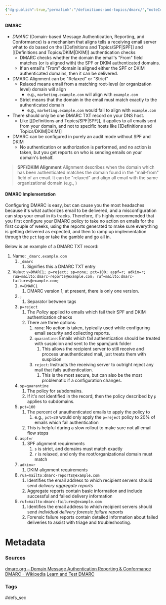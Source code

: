 ```yaml
---
{"dg-publish":true,"permalink":"/definitions-and-topics/dmarc/","noteIcon":""}
---
```


#### DMARC
- *DMARC* (Domain-based Message Authentication, Reporting, and Conformance) is a mechanism that aligns tells a receiving email server what to do based on the [[Definitions and Topics/SPF\|SPF]] and [[Definitions and Topics/DKIM\|DKIM]] authentication checks
	- DMARC checks whether the domain the email's "From" field matches (or is aligned with) the SPF or DKIM authenticated domains.
	- If an email's "From" domain is aligned either the SPF or DKIM authenticated domains, then it can be delivered.
- DMARC Alignment can be "Relaxed" or "Strict"
	- Relaxed means email from a matching root-level (or organization level) domain will align
		- e.g., `marketing.example.com` will align with `example.com`
	- Strict means that the domain in the email must match exactly to the authenticated domain
		- e.g., `marketing.example.com` would fail to align with `example.com`
- There should only be one DMARC TXT record on your DNS host.
	- Like [[Definitions and Topics/SPF\|SPF]], it applies to all emails sent from your domain, and not to specific hosts like [[Definitions and Topics/DKIM\|DKIM]]
- DMARC can be configured in purely an audit mode without SPF and DKIM
	- No authentication or authorization is performed, and no action is taken, but you get reports on who is sending emails on your domain's behalf.


> **SPF/DKIM Alignment**
> Alignment describes when the domain which has been authenticated matches the domain found in the "mail-from" field of an email. It can be "relaxed" and align all email with the same organizational domain (e.g., )

#### DMARC Implementation
Configuring DMARC is easy, but can cause you the most headaches because it's what authorizes email to be delivered, and a misconfiguration can stop your email in its tracks. Therefore, it's highly recommended that you first configure your DMARC policy to take no action on emails for the first couple of weeks, using the reports generated to make sure everything is getting delivered as expected, and then to ramp up implementation through the `pct` tag or take the gamble and go all in.

Below is an example of a DMARC TXT record:

1. Name: `_dmarc.example.com`
	1. `_dmarc`
		1. Signifies this a DMARC TXT entry
2. Value: `v=DMARC1; p=reject; sp=none; pct=100; aspf=r; adkim=r; rua=mailto:dmarc-reports@example.com; ruf=mailto:dmarc-failures@example.com;`
	1. `v=DMARC1`
		1. DMARC version 1; at present, there is only one version.
	2. `;`
		1. Separator between tags
	3. `p=reject`
		1. The *Policy* applied to emails which fail their SPF and DKIM authentication checks
		2. There are three options:
			1. `none`: No action is taken, typically used while configuring email security and collecting reports.
			2. `quarantine`: Emails which fail authentication should be treated with suspicion and sent to the spam/junk folder
				1. This allows the recipient server to still receive and process unauthenticated mail, just treats them with suspicion
			3. `reject`: Instructs the receiving server to outright reject any mail that fails authentication.
				1. This is the most secure, but can also be the most problematic if a configuration changes.
	4. `sp=quarantine`
		1. The policy for subdomains.
		2. If it's not identified in the record, then the policy described by `p` applies to subdomains.
	5. `pct=100`
		1. The percent of unauthenticated emails to apply the policy to
			1. e.g., `pct=20` would only apply the `p=reject` policy to 20% of emails which fail authentication
		2. This is helpful during a slow rollout to make sure not all email flow stops
	6. `aspf=r`
		1. SPF alignment requirements
			1. `s` is strict, and domains must match exactly
			2. `r` is relaxed, and only the root/organizational domain must match
	7. `adkim=r`
		1. DKIM alignment requirements
	8. `rua=mailto:dmarc-reports@example.com`
		1. Identifies the email address to which recipient servers should send *delivery aggregate reports*
		2. Aggregate reports contain basic information and include successful and failed delivery information
	9. `ruf=mailto:dmarc-failures@example.com`
		1. Identifies the email address to which recipient servers should send *individual delivery forensic failure reports*
		2. Forensic failure reports contain detailed information about failed deliveries to assist with triage and troubleshooting.



# Metadata

### Sources
[dmarc.org – Domain Message Authentication Reporting & Conformance](https://dmarc.org/)
[DMARC - Wikipedia](https://en.wikipedia.org/wiki/DMARC)
[Learn and Test DMARC](https://www.dmarctester.com/)

### Tags
#defs_sec 